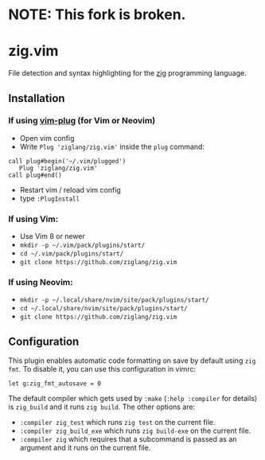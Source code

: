 # NOTE: This fork is broken.

# zig.vim

File detection and syntax highlighting for the
[zig](http://ziglang.org/) programming language.

## Installation

### If using [**vim-plug**](https://github.com/junegunn/vim-plug) (for Vim or Neovim)
 * Open vim config
 * Write `Plug 'ziglang/zig.vim'` inside the `plug` command:
  ```vim
  call plug#begin('~/.vim/plugged')
     Plug 'ziglang/zig.vim'
  call plug#end()
  ```
   
  * Restart vim / reload vim config
  * type `:PlugInstall`
  
### If using **Vim**:
 * Use Vim 8 or newer
 * `mkdir -p ~/.vim/pack/plugins/start/`
 * `cd ~/.vim/pack/plugins/start/`
 * `git clone https://github.com/ziglang/zig.vim`

### If using **Neovim**:
 * `mkdir -p ~/.local/share/nvim/site/pack/plugins/start/`
 * `cd ~/.local/share/nvim/site/pack/plugins/start/`
 * `git clone https://github.com/ziglang/zig.vim`

## Configuration

This plugin enables automatic code formatting on save by default using
`zig fmt`. To disable it, you can use this configuration in vimrc:

```
let g:zig_fmt_autosave = 0
```

The default compiler which gets used by `:make` (`:help :compiler` for details)
is `zig_build` and it runs `zig build`.  The other options are:
 * `:compiler zig_test` which runs `zig test` on the current file.
 * `:compiler zig_build_exe` which runs `zig build-exe` on the current file.
 * `:compiler zig` which requires that a subcommand is passed as an argument
   and it runs on the current file.
